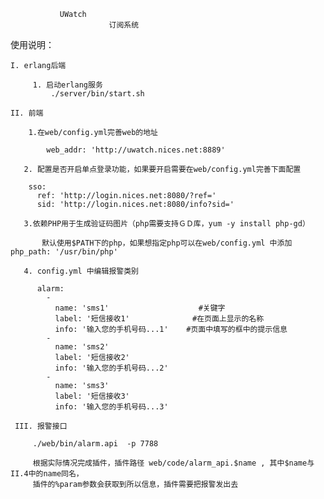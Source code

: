                UWatch 
                          订阅系统


使用说明：

    I. erlang后端

         1. 启动erlang服务
             ./server/bin/start.sh
 
    II. 前端

        1.在web/config.yml完善web的地址

            web_addr: 'http://uwatch.nices.net:8889'

       2. 配置是否开启单点登录功能，如果要开启需要在web/config.yml完善下面配置

        sso:
          ref: 'http://login.nices.net:8080/?ref='
          sid: 'http://login.nices.net:8080/info?sid='
        
       3.依赖PHP用于生成验证码图片（php需要支持ＧＤ库，yum -y install php-gd）

           默认使用$PATH下的php，如果想指定php可以在web/config.yml 中添加 php_path: '/usr/bin/php'

       4. config.yml 中编辑报警类别

          alarm:
            -
              name: 'sms1'                    #关键字
              label: '短信接收1'              #在页面上显示的名称
              info: '输入您的手机号码...1'    #页面中填写的框中的提示信息
            -
              name: 'sms2'
              label: '短信接收2'
              info: '输入您的手机号码...2'
            -
              name: 'sms3'
              label: '短信接收3'
              info: '输入您的手机号码...3'
          
     III. 报警接口

         ./web/bin/alarm.api  -p 7788
         
         根据实际情况完成插件，插件路径 web/code/alarm_api.$name , 其中$name与II.4中的name同名，
         插件的%param参数会获取到所以信息，插件需要把报警发出去
